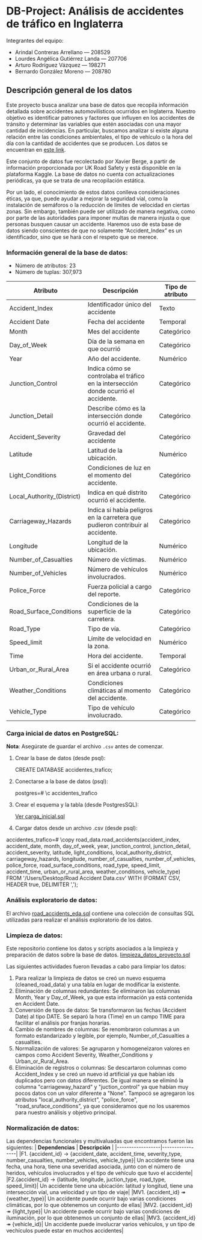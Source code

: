 
# DB-Project: Análisis de accidentes de tráfico en Inglaterra 

Integrantes del equipo: 
- Arindal Contreras Arrellano — 208529
- Lourdes Angélica Gutiérrez Landa — 207706
- Arturo Rodríguez Vázquez — 198271
- Bernardo González Moreno — 208780
  
## Descripción general de los datos 
Este proyecto busca analizar una base de datos que recopila información detallada sobre accidentes automovilísticos ocurridos en Inglaterra. Nuestro objetivo es identificar patrones y factores que influyen en los accidentes de tránsito y determinar las variables que estén asociadas con una mayor cantidad de incidencias. En particular, buscamos analizar si existe alguna relación entre las condiciones ambientales, el tipo de vehículo o la hora del día con la cantidad de accidentes que se producen. Los datos se encuentran en [este link](https://www.kaggle.com/datasets/xavierberge/road-accident-dataset?resource=download).

Este conjunto de datos fue recolectado por Xavier Berge, a partir de información proporcionada por UK Road Safety y está disponible en la plataforma Kaggle. La base de datos no cuenta con actualizaciones periódicas, ya que se trata de una recopilación estática.

Por un lado, el conocimiento de estos datos conlleva consideraciones éticas, ya que, puede ayudar a mejorar la seguridad vial, como la instalación de semáforos o la reducción de límites de velocidad en ciertas zonas. Sin embargo, también puede ser utilizado de manera negativa, como por parte de las autoridades para imponer multas de manera injusta o que personas busquen causar un accidente. Haremos uso de esta base de datos siendo conscientes de que no solamente “Accident_Index” es un identificador, sino que se hará con el respeto que se merece. 
### Información general de la base de datos: 
- Número de atributos: 23
- Número de tuplas: 307,973
  
| **Atributo** | **Descripción** | **Tipo de atributo** |
|-------------|---------------|----------------|
| Accident_Index | Identificador único del accidente | Texto|
| Accident Date | Fecha del accidente | Temporal |
| Month | Mes del accidente | Categórico |
| Day_of_Week | Día de la semana en que ocurrió | Categórico |
| Year | Año del accidente. | Numérico |
| Junction_Control | Indica cómo se controlaba el tráfico en la intersección donde ocurrió el accidente. | Categórico |
| Junction_Detail | Describe cómo es la intersección donde ocurrió el accidente. | Categórico |
| Accident_Severity | Gravedad del accidente | Categórico |
| Latitude | Latitud de la ubicación. | Numérico |
| Light_Conditions | Condiciones de luz en el momento del accidente. | Categórico |
| Local_Authority_(District) | Indica en qué distrito ocurrió el accidente. | Categórico |
| Carriageway_Hazards | Indica si había peligros en la carretera que pudieron contribuir al accidente. | Categórico |
| Longitude | Longitud de la ubicación. | Numérico |
| Number_of_Casualties | Número de víctimas. | Numérico |
| Number_of_Vehicles | Número de vehículos involucrados. | Numérico |
| Police_Force | Fuerza policial a cargo del reporte. | Categórico |
| Road_Surface_Conditions | Condiciones de la superficie de la carretera. | Categórico |
| Road_Type | Tipo de vía. | Categórico |
| Speed_limit | Límite de velocidad en la zona. | Numérico |
| Time | Hora del accidente. | Temporal |
| Urban_or_Rural_Area | Si el accidente ocurrió en área urbana o rural. | Categórico |
| Weather_Conditions | Condiciones climáticas al momento del accidente. | Categórico |
| Vehicle_Type | Tipo de vehículo involucrado. | Categórico |

### Carga inicial de datos en PostgreSQL:
**Nota**: Asegúrate de guardar el archivo `.csv` antes de comenzar.

1. Crear la base de datos (desde psql):

   CREATE DATABASE accidentes_trafico;
   
3. Conectarse a la base de datos (psql):

   postgres=# \c accidentes_trafico
   
3. Crear el esquema y la tabla (desde PostgresSQL):

    [Ver carga_inicial.sql](https://github.com/arindalC/DB-Project/blob/main/carga_inicial.sql)
  
4. Cargar datos desde un archivo .csv (desde psql):

  accidentes_trafico=# \copy road_data.road_accidents(accident_index, accident_date, month, day_of_week, year, junction_control, junction_detail, accident_severity,               latitude, light_conditions,     local_authority_district, carriageway_hazards, longitude, number_of_casualties, number_of_vehicles, police_force, road_surface_conditions,        road_type, speed_limit, accident_time,  urban_or_rural_area, weather_conditions, vehicle_type) FROM '/Users/Desktop/Road Accident Data.csv' WITH (FORMAT CSV, HEADER true,        DELIMITER ',');

 ###  Análisis exploratorio de datos:
 El archivo [road_accidents_eda.sql](https://github.com/arindalC/DB-Project/blob/main/road_accidents_eda.sql) contiene una colección de consultas SQL utilizadas para realizar el análisis exploratorio de los datos. 
   
###  Limpieza de datos:
Este repositorio contiene los datos y scripts asociados a la limpieza y preparación de datos sobre la base de datos. 
[limpieza_datos_proyecto.sql](https://github.com/arindalC/DB-Project/blob/main/limpieza_datos_proyecto.sql)

Las siguientes actividades fueron llevadas a cabo para limpiar los datos:
1. Para realizar la limpieza de datos se creó un nuevo esquema (cleaned_road_data) y una tabla en lugar de modificar la existente.
2. Eliminación de columnas redundantes:
   Se eliminaron las columnas Month, Year y Day_of_Week, ya que esta información ya está contenida en Accident Date.
3. Conversión de tipos de datos:
   Se transformaron las fechas (Accident Date) al tipo DATE.
   Se separó la hora (Time) en un campo TIME para facilitar el análisis por franjas horarias.
4. Cambio de nombres de columnas:
   Se renombraron columnas a un formato estandarizado y legible, por ejemplo, Number_of_Casualties a casualties.
5. Normalización de valores:
   Se agruparon y homogeneizaron valores en campos como Accident Severity, Weather_Conditions y Urban_or_Rural_Area.
6. Eliminación de registros o columnas:
   Se descartaron columnas como Accident_Index y se creó un nuevo id artificial ya que habían ids duplicados pero con datos diferentes. De igual manera se eliminó la columna "carriageway_hazard" y "juction_control" ya que habían muy pocos datos con un valor diferente a "None". Tampocó se agregaron los atributos "local_authority_district", "police_force", "road_sruface_conditions", ya que consideramos que no los usaremos para nuestro análisis y objetivo principal. 
   
###  Normalización de datos:
Las dependencias funcionales y multivaluadas que encontramos fueron las siguientes:
| **Dependencias** | **Descripción** | 
|------------------|-----------------|
|F1. {accident_id} → {accident_date, accident_time, severity_type, number_casualties, number_vehicles, vehicle_type}| Un accidente tiene una fecha, una hora, tiene una severidad asociada, junto con el número de heridos, vehículos involucrados y el tipo de vehículo que tuvo el accidente| 
|F2.{accident_id}  → {latitude, longitude, juction_type, road_type, speed_limit}| Un accidente tiene una ubicación: latitud y longitud, tiene una intersección víal, una velocidad y un tipo de viaje|
|MV1. {accident_id} ↠ {weather_type}| Un accidente puede ocurrir bajo varias condiciones climáticas, por lo que obtenemos un conjunto de ellas|
|MV2. {accident_id} ↠ {light_type}| Un accidente puede ocurrir bajo varias condiciones de iluminación, por lo que obtenemos un conjunto de ellas|
|MV3. {accident_id} ↠ {vehicle_id}| Un accidente puede involucrar varios vehículos, y un tipo de vechículos puede estar en muchos accidentes|



